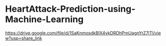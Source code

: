 # HeartAttack-Prediction-using-Machine-Learning
https://drive.google.com/file/d/1SaKnmosdkBlX4ykDRDhPmUagnYrZ7lTl/view?usp=share_link

